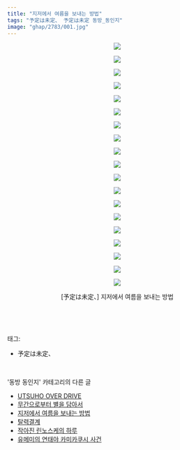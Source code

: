 ```yaml
---
title: "지저에서 여름을 보내는 방법"
tags: "予定は未定、 予定は未定 동방_동인지"
image: "ghap/2783/001.jpg"
---
```

<div class="article">
<p style="text-align: center; clear: none; float: none;"><img src="{{ site.nasurl }}/ghap/2783/001.jpg"/></p>
<p style="text-align: center; clear: none; float: none;"><img src="{{ site.nasurl }}/ghap/2783/002.jpg"/></p>
<p style="text-align: center; clear: none; float: none;"><img src="{{ site.nasurl }}/ghap/2783/003.jpg"/></p>
<p style="text-align: center; clear: none; float: none;"><img src="{{ site.nasurl }}/ghap/2783/004.jpg"/></p>
<p style="text-align: center; clear: none; float: none;"><img src="{{ site.nasurl }}/ghap/2783/005.jpg"/></p>
<p style="text-align: center; clear: none; float: none;"><img src="{{ site.nasurl }}/ghap/2783/006.jpg"/></p>
<p style="text-align: center; clear: none; float: none;"><img src="{{ site.nasurl }}/ghap/2783/007.jpg"/></p>
<p style="text-align: center; clear: none; float: none;"><img src="{{ site.nasurl }}/ghap/2783/008.jpg"/></p>
<p style="text-align: center; clear: none; float: none;"><img src="{{ site.nasurl }}/ghap/2783/009.jpg"/></p>
<p style="text-align: center; clear: none; float: none;"><img src="{{ site.nasurl }}/ghap/2783/010.jpg"/></p>
<p style="text-align: center; clear: none; float: none;"><img src="{{ site.nasurl }}/ghap/2783/011.jpg"/></p>
<p style="text-align: center; clear: none; float: none;"><img src="{{ site.nasurl }}/ghap/2783/012.jpg"/></p>
<p style="text-align: center; clear: none; float: none;"><img src="{{ site.nasurl }}/ghap/2783/013.jpg"/></p>
<p style="text-align: center; clear: none; float: none;"><img src="{{ site.nasurl }}/ghap/2783/014.jpg"/></p>
<p style="text-align: center; clear: none; float: none;"><img src="{{ site.nasurl }}/ghap/2783/015.jpg"/></p>
<p style="text-align: center; clear: none; float: none;"><img src="{{ site.nasurl }}/ghap/2783/016.jpg"/></p>
<p style="text-align: center; clear: none; float: none;"><img src="{{ site.nasurl }}/ghap/2783/017.jpg"/></p>
<p style="text-align: center; clear: none; float: none;"><img src="{{ site.nasurl }}/ghap/2783/018.jpg"/></p>
<p style="text-align: center; clear: none; float: none;"><img src="{{ site.nasurl }}/ghap/2783/019.jpg"/></p>
<p style="text-align: center; clear: none; float: none;">[予定は未定、] 지저에서 여름을 보내는 방법</p>
<p><br/></p>
</div><br/>
<div class="tagTrail">
<p>태그: </p>
<ul>
<li>予定は未定、</li>
</ul>
</div><br/>
<div class="another">
<p>'동방 동인지' 카테고리의 다른 글</p>
<ul>
<li><a href="/2016-11-28-ghap_2785">UTSUHO OVER DRIVE</a></li>
<li><a href="/2016-11-28-ghap_2784">무간으로부터 별을 담아서</a></li>
<li><a href="/2016-11-28-ghap_2783">지저에서 여름을 보내는 방법</a></li>
<li><a href="/2016-11-28-ghap_2782">탈력결계</a></li>
<li><a href="/2016-11-28-ghap_2781">작아진 린노스케의 하루</a></li>
<li><a href="/2016-11-28-ghap_2778">유메미의 연태야 카미카쿠시 사건</a></li>
</ul>
</div><br/>
<div class="cb_module cb_fluid">
<div class="cb_wrt cb_profile">
</div><!-- commentList close -->
</div><br/>
